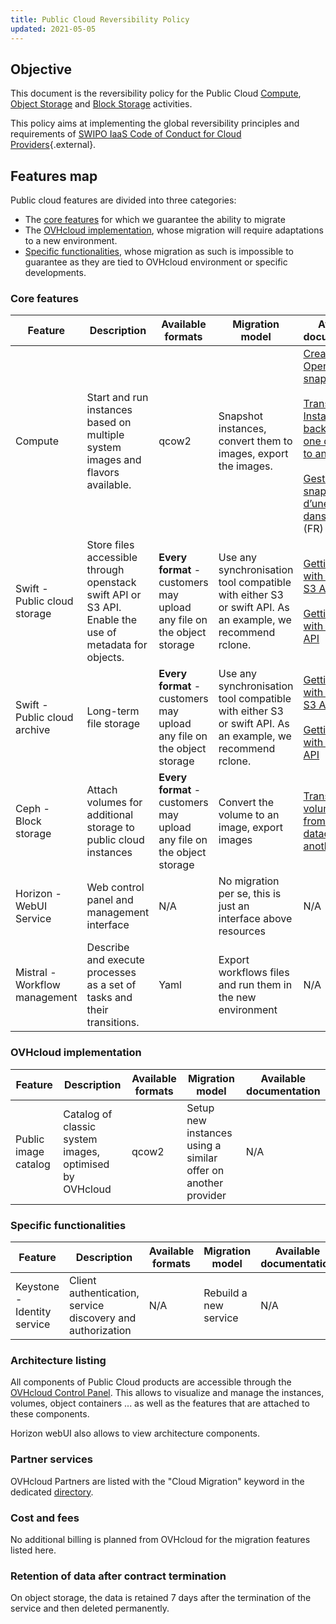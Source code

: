```yaml
---
title: Public Cloud Reversibility Policy
updated: 2021-05-05
---
```


## Objective

This document is the reversibility policy for the Public Cloud [Compute](https://www.ovhcloud.com/en-sg/public-cloud/compute/), [Object Storage](https://www.ovhcloud.com/en-sg/public-cloud/object-storage/) and [Block Storage](https://www.ovhcloud.com/en-sg/public-cloud/block-storage/) activities.

This policy aims at implementing the global reversibility principles and requirements of [SWIPO IaaS Code of Conduct for Cloud Providers](https://swipo.eu/download-section/copyrighted-downloads/){.external}.

## Features map

Public cloud features are divided into three categories:

- The [core features](#core-features) for which we guarantee the ability to migrate
- The [OVHcloud implementation](#ovhcloud-implementation), whose migration will require adaptations to a new environment.
- [Specific functionalities](#specific-functionalities), whose migration as such is impossible to guarantee as they are tied to OVHcloud environment or specific developments.

### Core features <a name="core-features"></a>

|Feature|Description|Available formats|Migration model|Available documentation|
|---|---|---|---|---|
|Compute|Start and run instances based on multiple system images and flavors available.|qcow2|Snapshot instances, convert them to images, export the images.|[Create and use OpenStack snapshots](https://www.ovh.com/blog/create-and-use-openstack-snapshots/)<br><br>[Transfer an Instance backup from one datacentre to another](/pages/public_cloud/compute/transfer_instance_backup_from_one_datacentre_to_another)<br><br>[Gestion des snapshots d’une instance dans horizon](/pages/public_cloud/compute/managing_snapshots_in_horizon) (FR)|
|Swift - Public cloud storage|Store files accessible through openstack swift API or S3 API. Enable the use of metadata for objects.|**Every format** - customers may upload any file on the object storage|Use any synchronisation tool compatible with either S3 or swift API. As an example, we recommend rclone.|[Getting started with the Swift S3 API](/pages/storage_and_backup/object_storage/pcs_getting_started_with_the_swift_s3_api)<br><br>[Getting started with the Swift API](/pages/storage_and_backup/object_storage/pcs_getting_started_with_the_swift_api)|
|Swift - Public cloud archive|Long-term file storage|**Every format** - customers may upload any file on the object storage|Use any synchronisation tool compatible with either S3 or swift API. As an example, we recommend rclone.|[Getting started with the Swift S3 API](/pages/storage_and_backup/object_storage/pcs_getting_started_with_the_swift_s3_api)<br><br>[Getting started with the Swift API](/pages/storage_and_backup/object_storage/pcs_getting_started_with_the_swift_api)|
|Ceph - Block storage|Attach volumes for additional storage to public cloud instances|**Every format** - customers may upload any file on the object storage|Convert the volume to an image, export images|[Transfer a volume backup from one datacentre to another](/pages/public_cloud/compute/transfer_volume_backup_from_one_datacentre_to_another)|
|Horizon - WebUI Service|Web control panel and management interface|N/A|No migration per se, this is just an interface above resources|N/A|
|Mistral - Workflow management|Describe and execute processes as a set of tasks and their transitions.|Yaml|Export workflows files and run them in the new environment|N/A|

### OVHcloud implementation <a name="ovhcloud-implementation"></a>

|Feature|Description|Available formats|Migration model|Available documentation|
|---|---|---|---|---|
|Public image catalog|Catalog of classic system images, optimised by OVHcloud|qcow2|Setup new instances using a similar offer on another provider|N/A|

### Specific functionalities <a name="specific-functionalities"></a>

|Feature|Description|Available formats|Migration model|Available documentation|
|---|---|---|---|---|
|Keystone - Identity service|Client authentication, service discovery and authorization|N/A|Rebuild a new service|N/A|

### Architecture listing

All components of Public Cloud products are accessible through the [OVHcloud Control Panel](/links/manager). This allows to visualize and manage the instances, volumes, object containers ... as well as the features that are attached to these components.

Horizon webUI also allows to view architecture components.

### Partner services

OVHcloud Partners are listed with the "Cloud Migration" keyword in the dedicated [directory](https://partner.ovhcloud.com/en-sg/directory/).

### Cost and fees

No additional billing is planned from OVHcloud for the migration features listed here.

### Retention of data after contract termination

On object storage, the data is retained 7 days after the termination of the service and then deleted permanently.
